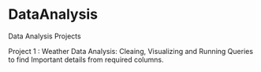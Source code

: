 # DataAnalysis
Data Analysis Projects

Project 1 : Weather Data Analysis: Cleaing, Visualizing and Running Queries to find Important details from required columns.
